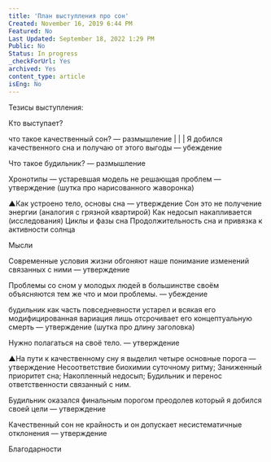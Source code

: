 ```yaml
---
title: 'План выступления про сон'
Created: November 16, 2019 6:44 PM
Featured: No
Last Updated: September 18, 2022 1:29 PM
Public: No
Status: In progress
_checkForUrl: Yes
archived: Yes
content_type: article
isEng: No
---
```


Тезисы выступления:

Кто выступает?

что такое качественный сон? — размышление
| | |
Я добился качественного сна и получаю от этого выгоды — убеждение

Что такое будильник? — размышление

Хронотипы — устаревшая модель не решающая проблем — утверждение (шутка про нарисованного жаворонка)

▲Как устроено тело, основы сна — утверждение
Сон это не получение энергии (аналогия с грязной квартирой)
Как недосып накапливается (исследования)
Циклы и фазы сна
Продолжительность сна и привязка к активности солнца

Мысли

Современные условия жизни обгоняют наше понимание изменений связанных с ними — утверждение

Проблемы со сном у молодых людей в большинстве своём объясняются тем же что и мои проблемы. — убеждение

будильник как часть повседневности устарел и всякая его модифицированная вариация лишь отсрочивает его концептуальную смерть — утверждение (шутка про длину заголовка)

Нужно полагаться на своё тело. — утверждение

▲На пути к качественному сну я выделил четыре основные порога — утверждение
Несоответствие биохимии суточному ритму;
Заниженный приоритет сна;
Накопленный недосып;
Будильник и перенос ответственности связанный с ним.

Будильник оказался финальным порогом преодолев который я добился своей цели — утверждение

Качественный сон не крайность и он допускает несистематичные отклонения — утверждение

Благодарности